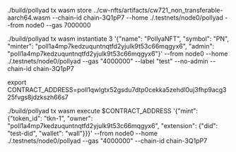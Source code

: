 ./build/pollyad  tx wasm store ../cw-nfts/artifacts/cw721_non_transferable-aarch64.wasm  --chain-id chain-3Q1pP7 --home ./.testnets/node0/pollyad --from node0 --gas 7000000

./build/pollyad tx wasm instantiate 3 '{"name": "PollyaNFT", "symbol": "PN", "minter": "poll1a4mp7kedzuquntnqtfd2yjulk9t53c66mqgyx6", "admin": "poll1a4mp7kedzuquntnqtfd2yjulk9t53c66mqgyx6"}' --from node0  --home ./.testnets/node0/pollyad  --gas "4000000"  --label "test" --no-admin --chain-id chain-3Q1pP7

export CONTRACT_ADDRESS=poll1qwlgtx52gsdu7dtp0cekka5zehdl0uj3fhp9acg325fvgs8jdzkszh66s7

./build/pollyad tx wasm execute $CONTRACT_ADDRESS '{"mint": {"token_id": "tkn-1", "owner": "poll1a4mp7kedzuquntnqtfd2yjulk9t53c66mqgyx6", "extension": {"did": "test-did", "wallet": "wall"}}}' --from node0  --home ./.testnets/node0/pollyad  --gas "4000000" --chain-id chain-3Q1pP7 

